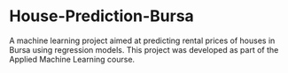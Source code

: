 # House-Prediction-Bursa
 A machine learning project aimed at predicting rental prices of houses in Bursa using regression models. This project was developed as part of the Applied Machine Learning course.
